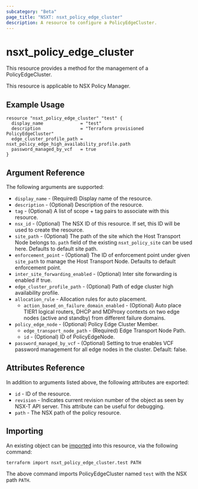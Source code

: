```yaml
---
subcategory: "Beta"
page_title: "NSXT: nsxt_policy_edge_cluster"
description: A resource to configure a PolicyEdgeCluster.
---
```


# nsxt_policy_edge_cluster

This resource provides a method for the management of a PolicyEdgeCluster.

This resource is applicable to NSX Policy Manager.

## Example Usage

```hcl
resource "nsxt_policy_edge_cluster" "test" {
  display_name              = "test"
  description               = "Terraform provisioned PolicyEdgeCluster"
  edge_cluster_profile_path = nsxt_policy_edge_high_availability_profile.path
  password_managed_by_vcf   = true
}
```

## Argument Reference

The following arguments are supported:

* `display_name` - (Required) Display name of the resource.
* `description` - (Optional) Description of the resource.
* `tag` - (Optional) A list of scope + tag pairs to associate with this resource.
* `nsx_id` - (Optional) The NSX ID of this resource. If set, this ID will be used to create the resource.
* `site_path` - (Optional) The path of the site which the Host Transport Node belongs to. `path` field of the existing `nsxt_policy_site` can be used here. Defaults to default site path.
* `enforcement_point` - (Optional) The ID of enforcement point under given `site_path` to manage the Host Transport Node. Defaults to default enforcement point.
* `inter_site_forwarding_enabled` - (Optional) Inter site forwarding is enabled if true.
* `edge_cluster_profile_path` - (Optional) Path of edge cluster high availability profile.
* `allocation_rule` - Allocation rules for auto placement.
  * `action_based_on_failure_domain_enabled` - (Optional) Auto place TIER1 logical routers, DHCP and MDProxy contexts on two edge nodes (active and standby) from different failure domains.
* `policy_edge_node` - (Optional) Policy Edge Cluster Member.
  * `edge_transport_node_path` - (Required) Edge Transport Node Path.
  * `id` - (Optional) ID of PolicyEdgeNode.
* `password_managed_by_vcf` - (Optional) Setting to true enables VCF password management for all edge nodes in the cluster. Default: false.

## Attributes Reference

In addition to arguments listed above, the following attributes are exported:

* `id` - ID of the resource.
* `revision` - Indicates current revision number of the object as seen by NSX-T API server. This attribute can be useful for debugging.
* `path` - The NSX path of the policy resource.

## Importing

An existing object can be [imported][docs-import] into this resource, via the following command:

[docs-import]: https://developer.hashicorp.com/terraform/cli/import

```shell
terraform import nsxt_policy_edge_cluster.test PATH
```

The above command imports PolicyEdgeCluster named `test` with the NSX path `PATH`.
